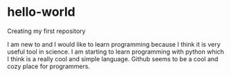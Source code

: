 # hello-world
Creating my first repository 

I am new to and I would like to learn programming because I think it is very useful tool in science. I am starting to learn programming with python which I think is a really cool and simple language.
Github seems to be a cool and cozy place for programmers. 
